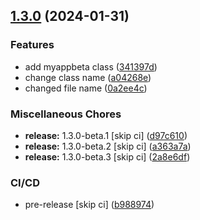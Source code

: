 ## [1.3.0](https://github.com/Mejtika/course-gda-java/compare/v1.2.0...v1.3.0) (2024-01-31)


### Features

* add myappbeta class ([341397d](https://github.com/Mejtika/course-gda-java/commit/341397daab2b22c02294e30d6a2db22d1aa7517b))
* change class name ([a04268e](https://github.com/Mejtika/course-gda-java/commit/a04268e0f001b39ca6b9211a5541c503418138ab))
* changed file name ([0a2ee4c](https://github.com/Mejtika/course-gda-java/commit/0a2ee4cd5081fc708b4b7e078e3d34b9098b9ad7))


### Miscellaneous Chores

* **release:** 1.3.0-beta.1 [skip ci] ([d97c610](https://github.com/Mejtika/course-gda-java/commit/d97c610428b8cf2b6f628cd3e344543181c4d69f))
* **release:** 1.3.0-beta.2 [skip ci] ([a363a7a](https://github.com/Mejtika/course-gda-java/commit/a363a7ad811a0fc4e833ea4be35b41e22bac82cd))
* **release:** 1.3.0-beta.3 [skip ci] ([2a8e6df](https://github.com/Mejtika/course-gda-java/commit/2a8e6dfa5293de00170f4eabd3d1e4242e0b3a68))


### CI/CD

* pre-release [skip ci] ([b988974](https://github.com/Mejtika/course-gda-java/commit/b9889748d30087172185ddd043fb5be9a9344812))

